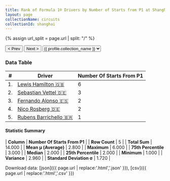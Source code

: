 ```yaml
---
title: Rank of Formula 1® Drivers by Number of Starts from P1 at Shanghai International Circuit
layout: page
collectionName: circuits
collectionId: shanghai
---
```


{% assign url_split = page.url | split: "/" %}
<div id="collection-navigation">
<button onclick="selector.options[selector.selectedIndex-1].value && (window.location = selector.options[selector.selectedIndex-1].value);">&lt; Prev</button>
<button onclick="selector.options[selector.selectedIndex+1].value && (window.location = selector.options[selector.selectedIndex+1].value);">Next &gt;</button>
<select id="selector" onchange="this.options[this.selectedIndex].value && (window.location = this.options[this.selectedIndex].value);">
  {% for collectionId in site.data[page.collectionName].refs %}
    {% if collectionId == page.collectionId %}
      {% assign selected = "selected" %}
    {% else %}
      {% assign selected = "" %}
    {% endif %}
    {% assign profile = site.data[page.collectionName][collectionId].profile %}
    <option value="/f1/{{ page.collectionName }}/{{ collectionId }}/{{ url_split[4] }}" {{ selected }}>{{ profile.collection_name }}</option>
  {% endfor %}
</select>
</div>

<canvas id="chart" width="400" height="180"></canvas>
<script>
var data = {
  "labels" : [
    "Lewis Hamilton",
    "Sebastian Vettel",
    "Fernando Alonso",
    "Nico Rosberg",
    "Rubens Barrichello"
  ],
  "datasets" : [
    {
      "label" : "Number Of Starts From P1",
      "data" : [
        6,
        3,
        2,
        2,
        1
      ],
      "borderColor" : [
        "#1D181E",
        "#1D181E",
        "#1D181E",
        "#1D181E",
        "#1D181E"
      ],
      "borderWidth" : 1,
      "backgroundColor" : [
        "#9C8E8D",
        "#9C8E8D",
        "#9C8E8D",
        "#9C8E8D",
        "#9C8E8D"
      ]
    }
  ]
};
var options = {
  legend: {
    display: false
  },
  scales: {
    xAxes: [{
      ticks: {
        beginAtZero: true,
        maxRotation: 180,
        display: window.innerWidth > 800
      }
    }],
    yAxes: [{
      ticks: {
        beginAtZero: true
      }
    }]
  },
  onResize: function(chart, size) {
    chart.options.scales.xAxes[0].ticks.display = size.width > 800;
  }
};
var chart = new Chart("chart", {
    data: data,
    type: 'bar',
    options: options
});
</script>



### Data Table

| # | Driver | Number Of Starts From P1 |
|--|--|--|
| 1. | [Lewis Hamilton 🇬🇧](/f1/drivers/hamilton) | 6 |
| 2. | [Sebastian Vettel 🇩🇪](/f1/drivers/vettel) | 3 |
| 3. | [Fernando Alonso 🇪🇸](/f1/drivers/alonso) | 2 |
| 4. | [Nico Rosberg 🇩🇪](/f1/drivers/rosberg) | 2 |
| 5. | [Rubens Barrichello 🇧🇷](/f1/drivers/barrichello) | 1 |

#### Statistic Summary

| **Column** | **Number Of Starts From P1** |
| **Row Count** | 5 |
| **Total Sum** | 14.000 |
| **Mean μ (Average)** | 2.800 |
| **Maximum** | 6.000 |
| **75th Percentile** | 3.000 |
| **Median** | 2.000 |
| **25th Percentile** | 2.000 |
| **Minimum** | 1.000 |
| **Variance** | 2.960 |
| **Standard Deviation σ** | 1.720 |

Download data: [json]({{ page.url | replace:'.html','.json' }}), [csv]({{ page.url | replace:'.html','.csv' }})
